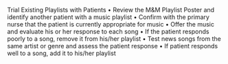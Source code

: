 Trial Existing Playlists with Patients
•	Review the M&M Playlist Poster and identify another patient with a music playlist
•	Confirm with the primary nurse that the patient is currently appropriate for music
•	Offer the music and evaluate his or her response to each song
•	If the patient responds poorly to a song, remove it from his/her playlist
•	Test news songs from the same artist or genre and assess the patient response
•	If patient responds well to a song, add it to his/her playlist
